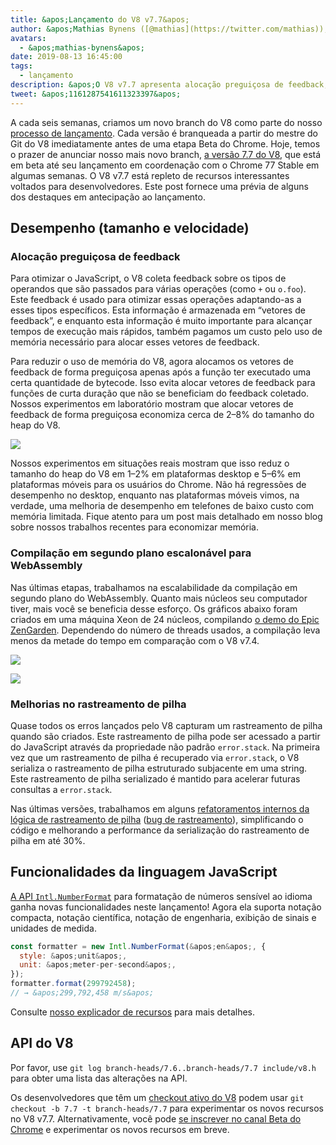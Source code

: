 ```yaml
---
title: &apos;Lançamento do V8 v7.7&apos;
author: &apos;Mathias Bynens ([@mathias](https://twitter.com/mathias)), alocador preguiçoso de notas de lançamento&apos;
avatars:
  - &apos;mathias-bynens&apos;
date: 2019-08-13 16:45:00
tags:
  - lançamento
description: &apos;O V8 v7.7 apresenta alocação preguiçosa de feedback, compilação em segundo plano mais rápida para WebAssembly, melhorias em rastreamento de pilha e novas funcionalidades do Intl.NumberFormat.&apos;
tweet: &apos;1161287541611323397&apos;
---
```

A cada seis semanas, criamos um novo branch do V8 como parte do nosso [processo de lançamento](/docs/release-process). Cada versão é branqueada a partir do mestre do Git do V8 imediatamente antes de uma etapa Beta do Chrome. Hoje, temos o prazer de anunciar nosso mais novo branch, [a versão 7.7 do V8](https://chromium.googlesource.com/v8/v8.git/+log/branch-heads/7.7), que está em beta até seu lançamento em coordenação com o Chrome 77 Stable em algumas semanas. O V8 v7.7 está repleto de recursos interessantes voltados para desenvolvedores. Este post fornece uma prévia de alguns dos destaques em antecipação ao lançamento.

<!--truncate-->
## Desempenho (tamanho e velocidade)

### Alocação preguiçosa de feedback

Para otimizar o JavaScript, o V8 coleta feedback sobre os tipos de operandos que são passados para várias operações (como `+` ou `o.foo`). Este feedback é usado para otimizar essas operações adaptando-as a esses tipos específicos. Esta informação é armazenada em “vetores de feedback”, e enquanto esta informação é muito importante para alcançar tempos de execução mais rápidos, também pagamos um custo pelo uso de memória necessário para alocar esses vetores de feedback.

Para reduzir o uso de memória do V8, agora alocamos os vetores de feedback de forma preguiçosa apenas após a função ter executado uma certa quantidade de bytecode. Isso evita alocar vetores de feedback para funções de curta duração que não se beneficiam do feedback coletado. Nossos experimentos em laboratório mostram que alocar vetores de feedback de forma preguiçosa economiza cerca de 2–8% do tamanho do heap do V8.

![](/_img/v8-release-77/lazy-feedback-allocation.svg)

Nossos experimentos em situações reais mostram que isso reduz o tamanho do heap do V8 em 1–2% em plataformas desktop e 5–6% em plataformas móveis para os usuários do Chrome. Não há regressões de desempenho no desktop, enquanto nas plataformas móveis vimos, na verdade, uma melhoria de desempenho em telefones de baixo custo com memória limitada. Fique atento para um post mais detalhado em nosso blog sobre nossos trabalhos recentes para economizar memória.

### Compilação em segundo plano escalonável para WebAssembly

Nas últimas etapas, trabalhamos na escalabilidade da compilação em segundo plano do WebAssembly. Quanto mais núcleos seu computador tiver, mais você se beneficia desse esforço. Os gráficos abaixo foram criados em uma máquina Xeon de 24 núcleos, compilando [o demo do Epic ZenGarden](https://s3.amazonaws.com/mozilla-games/ZenGarden/EpicZenGarden.html). Dependendo do número de threads usados, a compilação leva menos da metade do tempo em comparação com o V8 v7.4.

![](/_img/v8-release-77/liftoff-compilation-speedup.svg)

![](/_img/v8-release-77/turbofan-compilation-speedup.svg)

### Melhorias no rastreamento de pilha

Quase todos os erros lançados pelo V8 capturam um rastreamento de pilha quando são criados. Este rastreamento de pilha pode ser acessado a partir do JavaScript através da propriedade não padrão `error.stack`. Na primeira vez que um rastreamento de pilha é recuperado via `error.stack`, o V8 serializa o rastreamento de pilha estruturado subjacente em uma string. Este rastreamento de pilha serializado é mantido para acelerar futuras consultas a `error.stack`.

Nas últimas versões, trabalhamos em alguns [refatoramentos internos da lógica de rastreamento de pilha](https://docs.google.com/document/d/1WIpwLgkIyeHqZBc9D3zDtWr7PL-m_cH6mfjvmoC6kSs/edit) ([bug de rastreamento](https://bugs.chromium.org/p/v8/issues/detail?id=8742)), simplificando o código e melhorando a performance da serialização do rastreamento de pilha em até 30%.

## Funcionalidades da linguagem JavaScript

[A API `Intl.NumberFormat`](/features/intl-numberformat) para formatação de números sensível ao idioma ganha novas funcionalidades neste lançamento! Agora ela suporta notação compacta, notação científica, notação de engenharia, exibição de sinais e unidades de medida.

```js
const formatter = new Intl.NumberFormat(&apos;en&apos;, {
  style: &apos;unit&apos;,
  unit: &apos;meter-per-second&apos;,
});
formatter.format(299792458);
// → &apos;299,792,458 m/s&apos;
```

Consulte [nosso explicador de recursos](/features/intl-numberformat) para mais detalhes.

## API do V8

Por favor, use `git log branch-heads/7.6..branch-heads/7.7 include/v8.h` para obter uma lista das alterações na API.

Os desenvolvedores que têm um [checkout ativo do V8](/docs/source-code#using-git) podem usar `git checkout -b 7.7 -t branch-heads/7.7` para experimentar os novos recursos no V8 v7.7. Alternativamente, você pode [se inscrever no canal Beta do Chrome](https://www.google.com/chrome/browser/beta.html) e experimentar os novos recursos em breve.
